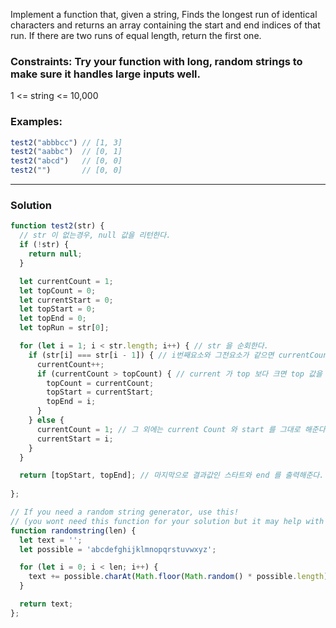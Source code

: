 Implement a function that, given a string, Finds the longest run of identical characters and returns an array containing the start and end indices of that run.
If there are two runs of equal length, return the first one.

### Constraints: Try your function with long, random strings to make sure it handles large inputs well.
1 <= string <= 10,000

### Examples:
```js
test2("abbbcc") // [1, 3]
test2("aabbc")  // [0, 1]
test2("abcd")   // [0, 0]
test2("")       // [0, 0]
```

- - - 

### Solution
```js
function test2(str) {
  // str 이 없는경우, null 값을 리턴한다.
  if (!str) { 
    return null;
  }

  let currentCount = 1;
  let topCount = 0;
  let currentStart = 0;
  let topStart = 0;
  let topEnd = 0;
  let topRun = str[0];

  for (let i = 1; i < str.length; i++) { // str 을 순회한다.
    if (str[i] === str[i - 1]) { // i번째요소와 그전요소가 같으면 currentCount 를 1씩 늘린다.
      currentCount++;
      if (currentCount > topCount) { // current 가 top 보다 크면 top 값을 current 로 해주고 start 도 current 스타트로 바꾼다. 마지막으로 topEnd = i번째로 바꾼다.
        topCount = currentCount;
        topStart = currentStart;
        topEnd = i;
      }
    } else {
      currentCount = 1; // 그 외에는 current Count 와 start 를 그대로 해준다.
      currentStart = i;
    }
  }

  return [topStart, topEnd]; // 마지막으로 결과값인 스타트와 end 를 출력해준다.
  
};

// If you need a random string generator, use this!
// (you wont need this function for your solution but it may help with testing)
function randomstring(len) {
  let text = '';
  let possible = 'abcdefghijklmnopqrstuvwxyz';

  for (let i = 0; i < len; i++) {
    text += possible.charAt(Math.floor(Math.random() * possible.length));
  }

  return text;
};
```
